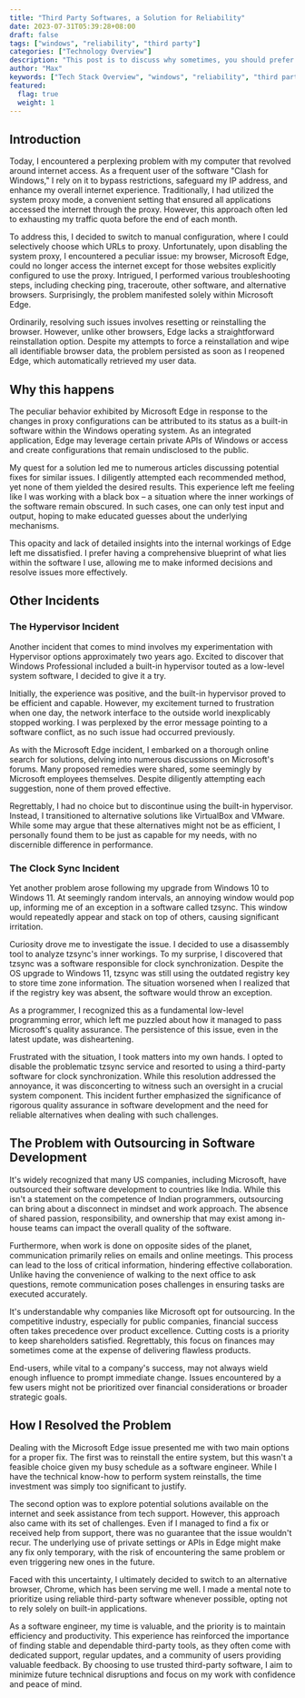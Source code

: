 ```yaml
---
title: "Third Party Softwares, a Solution for Reliability"
date: 2023-07-31T05:39:28+08:00
draft: false
tags: ["windows", "reliability", "third party"]
categories: ["Technology Overview"]
description: "This post is to discuss why sometimes, you should prefer third party software over the built-in ones."
author: "Max"
keywords: ["Tech Stack Overview", "windows", "reliability", "third party", "bugs", "quality assurance"]
featured: 
  flag: true
  weight: 1
---
```

## Introduction
Today, I encountered a perplexing problem with my computer that revolved around internet access. As a frequent user of the software "Clash for Windows," I rely on it to bypass restrictions, safeguard my IP address, and enhance my overall internet experience. Traditionally, I had utilized the system proxy mode, a convenient setting that ensured all applications accessed the internet through the proxy. However, this approach often led to exhausting my traffic quota before the end of each month.

To address this, I decided to switch to manual configuration, where I could selectively choose which URLs to proxy. Unfortunately, upon disabling the system proxy, I encountered a peculiar issue: my browser, Microsoft Edge, could no longer access the internet except for those websites explicitly configured to use the proxy. Intrigued, I performed various troubleshooting steps, including checking ping, traceroute, other software, and alternative browsers. Surprisingly, the problem manifested solely within Microsoft Edge.

Ordinarily, resolving such issues involves resetting or reinstalling the browser. However, unlike other browsers, Edge lacks a straightforward reinstallation option. Despite my attempts to force a reinstallation and wipe all identifiable browser data, the problem persisted as soon as I reopened Edge, which automatically retrieved my user data.

## Why this happens
The peculiar behavior exhibited by Microsoft Edge in response to the changes in proxy configurations can be attributed to its status as a built-in software within the Windows operating system. As an integrated application, Edge may leverage certain private APIs of Windows or access and create configurations that remain undisclosed to the public.

My quest for a solution led me to numerous articles discussing potential fixes for similar issues. I diligently attempted each recommended method, yet none of them yielded the desired results. This experience left me feeling like I was working with a black box – a situation where the inner workings of the software remain obscured. In such cases, one can only test input and output, hoping to make educated guesses about the underlying mechanisms.

This opacity and lack of detailed insights into the internal workings of Edge left me dissatisfied. I prefer having a comprehensive blueprint of what lies within the software I use, allowing me to make informed decisions and resolve issues more effectively.

## Other Incidents
### The Hypervisor Incident
Another incident that comes to mind involves my experimentation with Hypervisor options approximately two years ago. Excited to discover that Windows Professional included a built-in hypervisor touted as a low-level system software, I decided to give it a try.

Initially, the experience was positive, and the built-in hypervisor proved to be efficient and capable. However, my excitement turned to frustration when one day, the network interface to the outside world inexplicably stopped working. I was perplexed by the error message pointing to a software conflict, as no such issue had occurred previously.

As with the Microsoft Edge incident, I embarked on a thorough online search for solutions, delving into numerous discussions on Microsoft's forums. Many proposed remedies were shared, some seemingly by Microsoft employees themselves. Despite diligently attempting each suggestion, none of them proved effective.

Regrettably, I had no choice but to discontinue using the built-in hypervisor. Instead, I transitioned to alternative solutions like VirtualBox and VMware. While some may argue that these alternatives might not be as efficient, I personally found them to be just as capable for my needs, with no discernible difference in performance.

### The Clock Sync Incident
Yet another problem arose following my upgrade from Windows 10 to Windows 11. At seemingly random intervals, an annoying window would pop up, informing me of an exception in a software called tzsync. This window would repeatedly appear and stack on top of others, causing significant irritation.

Curiosity drove me to investigate the issue. I decided to use a disassembly tool to analyze tzsync's inner workings. To my surprise, I discovered that tzsync was a software responsible for clock synchronization. Despite the OS upgrade to Windows 11, tzsync was still using the outdated registry key to store time zone information. The situation worsened when I realized that if the registry key was absent, the software would throw an exception.

As a programmer, I recognized this as a fundamental low-level programming error, which left me puzzled about how it managed to pass Microsoft's quality assurance. The persistence of this issue, even in the latest update, was disheartening.

Frustrated with the situation, I took matters into my own hands. I opted to disable the problematic tzsync service and resorted to using a third-party software for clock synchronization. While this resolution addressed the annoyance, it was disconcerting to witness such an oversight in a crucial system component. This incident further emphasized the significance of rigorous quality assurance in software development and the need for reliable alternatives when dealing with such challenges.

## The Problem with Outsourcing in Software Development
It's widely recognized that many US companies, including Microsoft, have outsourced their software development to countries like India. While this isn't a statement on the competence of Indian programmers, outsourcing can bring about a disconnect in mindset and work approach. The absence of shared passion, responsibility, and ownership that may exist among in-house teams can impact the overall quality of the software.

Furthermore, when work is done on opposite sides of the planet, communication primarily relies on emails and online meetings. This process can lead to the loss of critical information, hindering effective collaboration. Unlike having the convenience of walking to the next office to ask questions, remote communication poses challenges in ensuring tasks are executed accurately.

It's understandable why companies like Microsoft opt for outsourcing. In the competitive industry, especially for public companies, financial success often takes precedence over product excellence. Cutting costs is a priority to keep shareholders satisfied. Regrettably, this focus on finances may sometimes come at the expense of delivering flawless products.

End-users, while vital to a company's success, may not always wield enough influence to prompt immediate change. Issues encountered by a few users might not be prioritized over financial considerations or broader strategic goals.

## How I Resolved the Problem
Dealing with the Microsoft Edge issue presented me with two main options for a proper fix. The first was to reinstall the entire system, but this wasn't a feasible choice given my busy schedule as a software engineer. While I have the technical know-how to perform system reinstalls, the time investment was simply too significant to justify.

The second option was to explore potential solutions available on the internet and seek assistance from tech support. However, this approach also came with its set of challenges. Even if I managed to find a fix or received help from support, there was no guarantee that the issue wouldn't recur. The underlying use of private settings or APIs in Edge might make any fix only temporary, with the risk of encountering the same problem or even triggering new ones in the future.

Faced with this uncertainty, I ultimately decided to switch to an alternative browser, Chrome, which has been serving me well. I made a mental note to prioritize using reliable third-party software whenever possible, opting not to rely solely on built-in applications.

As a software engineer, my time is valuable, and the priority is to maintain efficiency and productivity. This experience has reinforced the importance of finding stable and dependable third-party tools, as they often come with dedicated support, regular updates, and a community of users providing valuable feedback. By choosing to use trusted third-party software, I aim to minimize future technical disruptions and focus on my work with confidence and peace of mind.